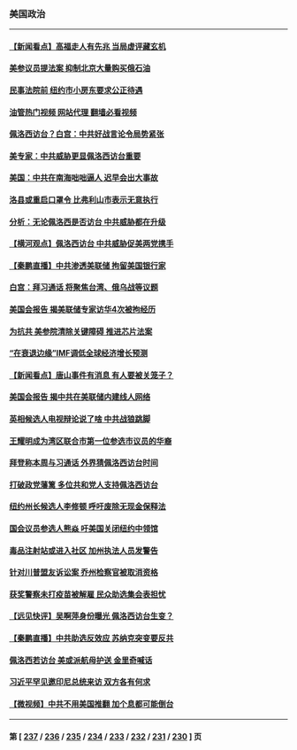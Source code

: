 ### 美国政治
---
#### [【新闻看点】高福走人有先兆 当局虚评藏玄机](../../pages/ncid1078159/n13789564.md?07271645) 
#### [美参议员提法案 抑制北京大量购买俄石油](../../pages/ncid1078159/n13789836.md?07271645) 
#### [民事法院前 纽约市小房东要求公正待遇](../../pages/ncid1078159/n13789764.md?07271645) 
#### [油管热门视频 网站代理 翻墙必看视频](http://209.222.30.114:81/youtube.html?07271645)
#### [佩洛西访台？白宫：中共好战言论令局势紧张](../../pages/ncid1078159/n13789687.md?07271645) 
#### [美专家：中共威胁更显佩洛西访台重要](../../pages/ncid1078159/n13789714.md?07271645) 
#### [美国：中共在南海咄咄逼人 迟早会出大事故](../../pages/ncid1078159/n13789655.md?07271645) 
#### [洛县或重启口罩令 比弗利山市表示无意执行](../../pages/ncid1078159/n13789671.md?07271645) 
#### [分析：无论佩洛西是否访台 中共威胁都在升级](../../pages/ncid1078159/n13789534.md?07271645) 
#### [【横河观点】佩洛西访台 中共威胁促美两党携手](../../pages/ncid1078159/n13789610.md?07271645) 
#### [【秦鹏直播】中共渗透美联储 拘留美国银行家](../../pages/ncid1078159/n13789607.md?07271645) 
#### [白宫：拜习通话 将聚焦台湾、俄乌战等议题](../../pages/ncid1078159/n13789569.md?07271645) 
#### [美国会报告 揭美联储专家访华4次被拘经历](../../pages/ncid1078159/n13789570.md?07271645) 
#### [为抗共 美参院清除关键障碍 推进芯片法案](../../pages/ncid1078159/n13789542.md?07271645) 
#### [“在衰退边缘”IMF调低全球经济增长预测](../../pages/ncid1078159/n13789527.md?07271645) 
#### [【新闻看点】唐山事件有消息 有人要被关笼子？](../../pages/ncid1078159/n13788937.md?07271645) 
#### [美国会报告 揭中共在美联储内建线人网络](../../pages/ncid1078159/n13789469.md?07271645) 
#### [英相候选人电视辩论说了啥 中共战狼跳脚](../../pages/ncid1078159/n13789383.md?07271645) 
#### [王耀明成为湾区联合市第一位参选市议员的华裔](../../pages/ncid1078159/n13789442.md?07271645) 
#### [拜登称本周与习通话 外界猜佩洛西访台时间](../../pages/ncid1078159/n13789326.md?07271645) 
#### [打破政党藩篱 多位共和党人支持佩洛西访台](../../pages/ncid1078159/n13789227.md?07271645) 
#### [纽约州长候选人李修顿 呼吁废除无现金保释法](../../pages/ncid1078159/n13789115.md?07271645) 
#### [国会议员参选人熊焱 吁美国关闭纽约中领馆](../../pages/ncid1078159/n13789113.md?07271645) 
#### [毒品注射站或进入社区 加州执法人员发警告](../../pages/ncid1078159/n13789074.md?07271645) 
#### [针对川普盟友诉讼案 乔州检察官被取消资格](../../pages/ncid1078159/n13788975.md?07271645) 
#### [获奖警察未打疫苗被解雇 民众助选集会表担忧](../../pages/ncid1078159/n13788998.md?07271645) 
#### [【远见快评】吴啊萍身份曝光 佩洛西访台生变？](../../pages/ncid1078159/n13788954.md?07271645) 
#### [【秦鹏直播】中共助选反效应 苏纳克突变要反共](../../pages/ncid1078159/n13788943.md?07271645) 
#### [佩洛西若访台 美或派航母护送 金里奇喊话](../../pages/ncid1078159/n13788861.md?07271645) 
#### [习近平罕见邀印尼总统来访 双方各有何求](../../pages/ncid1078159/n13788818.md?07271645) 
#### [【微视频】中共不用美国推翻 加个息都可能倒台](../../pages/ncid1078159/n13788822.md?07271645) 

---
#### 第 [ [237](./237.md?07271645) / [236](./236.md?07271645) / [235](./235.md?07271645) / [234](./234.md?07271645) / [233](./233.md?07271645) / [232](./232.md?07271645) / [231](./231.md?07271645) / [230](./230.md?07271645) ] 页
